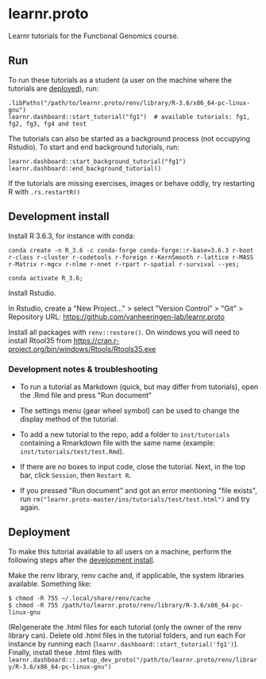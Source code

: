 # learnr.proto
Learnr tutorials for the Functional Genomics course.

## Run

To run these tutorials as a student (a user on the machine where the tutorials are [deployed](#deployment)), run:

```{r}
.libPaths("/path/to/learnr.proto/renv/library/R-3.6/x86_64-pc-linux-gnu")
learnr.dashboard::start_tutorial("fg1")  # available tutorials: fg1, fg2, fg3, fg4 and test
```

The tutorials can also be started as a background process (not occupying Rstudio).
To start and end background tutorials, run:

```{r}
learnr.dashboard::start_background_tutorial("fg1")
learnr.dashboard::end_background_tutorial()
```

If the tutorials are missing exercises, images or behave oddly, try restarting R with `.rs.restartR()`

## Development install

Install R 3.6.3, for instance with conda:
```{bash}
conda create -n R_3.6 -c conda-forge conda-forge::r-base=3.6.3 r-boot r-class r-cluster r-codetools r-foreign r-KernSmooth r-lattice r-MASS r-Matrix r-mgcv r-nlme r-nnet r-rpart r-spatial r-survival --yes;

conda activate R_3.6;
```

Install Rstudio.

In Rstudio, create a "New Project..." > select "Version Control" > "Git" > Repository URL: https://github.com/vanheeringen-lab/learnr.proto

Install all packages with `renv::restore()`. On windows you will need to install Rtool35 from https://cran.r-project.org/bin/windows/Rtools/Rtools35.exe

### Development notes & troubleshooting

- To run a tutorial as Markdown (quick, but may differ from tutorials), open the .Rmd file and press "Run document"

- The settings menu (gear wheel symbol) can be used to change the display method of the tutorial. 

- To add a new tutorial to the repo, add a folder to `inst/tutorials` containing a Rmarkdown file with the same name (example: `inst/tutorials/test/test.Rmd`).

- If there are no boxes to input code, close the tutorial. Next, in the top bar, click `Session`, then `Restart R`.

- If you pressed "Run document" and got an error mentioning "file exists", run `rm("learnr.proto-master/ins/tutorials/test/test.html")` and try again.

## Deployment

To make this tutorial available to all users on a machine, perform the following steps after the [development install](#development-install).

Make the renv library, renv cache and, if applicable, the system libraries available. Something like:
```{bash}
$ chmod -R 755 ~/.local/share/renv/cache
$ chmod -R 755 /path/to/learnr.proto/renv/library/R-3.6/x86_64-pc-linux-gnu
```

(Re)generate the .html files for each tutorial (only the owner of the renv library can). Delete old .html files in the tutorial folders, and run each For instance by running each (`learnr.dashboard::start_tutorial('fg1')`). Finally, install these .html files with `learnr.dashboard:::.setup_dev_proto("/path/to/learnr.proto/renv/library/R-3.6/x86_64-pc-linux-gnu")`
